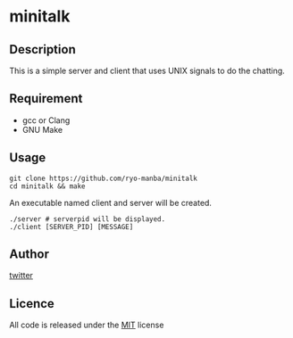 # minitalk

## Description

This is a simple server and client that uses UNIX signals to do the chatting.

## Requirement

- gcc or Clang
- GNU Make

## Usage

```
git clone https://github.com/ryo-manba/minitalk
cd minitalk && make
```
An executable named client and server will be created.
```
./server # serverpid will be displayed.
./client [SERVER_PID] [MESSAGE]
```

## Author

[twitter](https://twitter.com/ryo_manba)

## Licence

All code is released under the [MIT](https://github.com/ryo-manba/minitalk/blob/main/LICENSE) license
